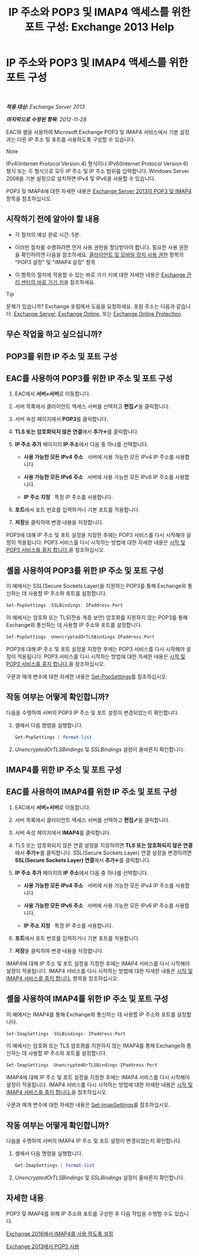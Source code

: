 ﻿---
title: 'IP 주소와 POP3 및 IMAP4 액세스를 위한 포트 구성: Exchange 2013 Help'
TOCTitle: IP 주소와 POP3 및 IMAP4 액세스를 위한 포트 구성
ms:assetid: 8292747b-6626-4d7f-ba73-1e17f5d99fa4
ms:mtpsurl: https://technet.microsoft.com/ko-kr/library/Bb123530(v=EXCHG.150)
ms:contentKeyID: 50556024
ms.date: 05/22/2018
mtps_version: v=EXCHG.150
ms.translationtype: MT
---

# IP 주소와 POP3 및 IMAP4 액세스를 위한 포트 구성

 

_**적용 대상:** Exchange Server 2013_

_**마지막으로 수정된 항목:** 2012-11-28_

EAC와 셸을 사용하여 Microsoft Exchange POP3 및 IMAP4 서비스에서 기본 설정과는 다른 IP 주소 및 포트를 사용하도록 구성할 수 있습니다.


> [!NOTE]
> IPv4(Internet Protocol Version 4) 형식이나 IPv6(Internet Protocol Version 6) 형식 또는 두 형식으로 모두 IP 주소 및 IP 주소 범위를 입력합니다. Windows Server 2008을 기본 설정으로 설치하면 IPv4 및 IPv6을 사용할 수 있습니다.



POP3 및 IMAP4에 대한 자세한 내용은 [Exchange Server 2013의 POP3 및 IMAP4](pop3-and-imap4-in-exchange-server-2013-exchange-2013-help.md) 항목을 참조하십시오.

## 시작하기 전에 알아야 할 내용

  - 각 절차의 예상 완료 시간: 5분.

  - 이러한 절차를 수행하려면 먼저 사용 권한을 할당받아야 합니다. 필요한 사용 권한을 확인하려면 다음을 참조하세요. [클라이언트 및 모바일 장치 사용 권한](clients-and-mobile-devices-permissions-exchange-2013-help.md) 항목의 "POP3 설정" 및 "IMAP4 설정" 항목

  - 이 항목의 절차에 적용할 수 있는 바로 가기 키에 대한 자세한 내용은 [Exchange 관리 센터의 바로 가기 키](keyboard-shortcuts-in-the-exchange-admin-center-exchange-online-protection-help.md)을 참조하세요.


> [!TIP]
> 문제가 있습니까? Exchange 포럼에서 도움을 요청하세요. 포럼 주소는 다음과 같습니다. <A href="https://go.microsoft.com/fwlink/p/?linkid=60612">Exchange Server</A>, <A href="https://go.microsoft.com/fwlink/p/?linkid=267542">Exchange Online</A>, 또는 <A href="https://go.microsoft.com/fwlink/p/?linkid=285351">Exchange Online Protection</A>.



## 무슨 작업을 하고 싶으십니까?

## POP3를 위한 IP 주소 및 포트 구성

## EAC를 사용하여 POP3를 위한 IP 주소 및 포트 구성

1.  EAC에서 **서버\>서버**로 이동합니다.

2.  서버 목록에서 클라이언트 액세스 서버를 선택하고 **편집**![편집 아이콘](images/JJ218640.6f53ccb2-1f13-4c02-bea0-30690e6ea71d(EXCHG.150).gif "편집 아이콘")을 클릭합니다.

3.  서버 속성 페이지에서 **POP3**를 클릭합니다.

4.  **TLS 또는 암호화되지 않은 연결**에서 **추가**![아이콘 추가](images/JJ218640.c1e75329-d6d7-4073-a27d-498590bbb558(EXCHG.150).gif "아이콘 추가")를 클릭합니다.

5.  **IP 주소 추가** 페이지의 **IP 주소**에서 다음 중 하나를 선택합니다.
    
      - **사용 가능한 모든 IPv4 주소**   서버에 사용 가능한 모든 IPv4 IP 주소를 사용합니다.
    
      - **사용 가능한 모든 IPv6 주소**   서버에 사용 가능한 모든 IPv6 IP 주소를 사용합니다.
    
      - **IP 주소 지정**   특정 IP 주소를 사용합니다.

6.  **포트**에서 포트 번호를 입력하거나 기본 포트를 적용합니다.

7.  **저장**을 클릭하여 변경 내용을 저장합니다.

POP3에 대해 IP 주소 및 포트 설정을 지정한 후에는 POP3 서비스를 다시 시작해야 설정이 적용됩니다. POP3 서비스를 다시 시작하는 방법에 대한 자세한 내용은 [시작 및 POP3 서비스를 중지 합니다.](start-and-stop-the-pop3-services-exchange-2013-help.md)을 참조하십시오.

## 셸을 사용하여 POP3를 위한 IP 주소 및 포트 구성

이 예에서는 SSL(Secure Sockets Layer)을 지원하는 POP3를 통해 Exchange와 통신하는 데 사용할 IP 주소와 포트를 설정합니다.

```powershell
Set-PopSettings -SSLBindings: IPaddress:Port
```

이 예에서는 암호화 또는 TLS(전송 계층 보안) 암호화를 지원하지 않는 POP3를 통해 Exchange와 통신하는 데 사용할 IP 주소와 포트를 설정합니다.

```powershell
Set-PopSettings -UnencryptedOrTLSBindings IPaddress:Port
```

POP3에 대해 IP 주소 및 포트 설정을 지정한 후에는 POP3 서비스를 다시 시작해야 설정이 적용됩니다. POP3 서비스를 다시 시작하는 방법에 대한 자세한 내용은 [시작 및 POP3 서비스를 중지 합니다.](start-and-stop-the-pop3-services-exchange-2013-help.md)을 참조하십시오.

구문과 매개 변수에 대한 자세한 내용은 [Set-PopSettings](https://technet.microsoft.com/ko-kr/library/aa997154\(v=exchg.150\))를 참조하십시오.

## 작동 여부는 어떻게 확인합니까?

다음을 수행하여 서버의 POP3 IP 주소 및 포트 설정이 변경되었는지 확인합니다.

1.  셸에서 다음 명령을 실행합니다.
    
    ```powershell
    Get-PopSettings | format-list
    ```

2.  *UnencryptedOrTLSBindings* 및 *SSLBindings* 설정이 올바른지 확인합니다.

## IMAP4를 위한 IP 주소 및 포트 구성

## EAC를 사용하여 IMAP4를 위한 IP 주소 및 포트 구성

1.  EAC에서 **서버\>서버**로 이동합니다.

2.  서버 목록에서 클라이언트 액세스 서버를 선택하고 **편집**![편집 아이콘](images/JJ218640.6f53ccb2-1f13-4c02-bea0-30690e6ea71d(EXCHG.150).gif "편집 아이콘")을 클릭합니다.

3.  서버 속성 페이지에서 **IMAP4**를 클릭합니다.

4.  TLS 또는 암호화되지 않은 연결 설정을 지정하려면 **TLS 또는 암호화되지 않은 연결**에서 **추가**![아이콘 추가](images/JJ218640.c1e75329-d6d7-4073-a27d-498590bbb558(EXCHG.150).gif "아이콘 추가")를 클릭합니다. SSL(Secure Sockets Layer) 연결 설정을 변경하려면 **SSL(Secure Sockets Layer) 연결**에서 **추가**![아이콘 추가](images/JJ218640.c1e75329-d6d7-4073-a27d-498590bbb558(EXCHG.150).gif "아이콘 추가")를 클릭합니다.

5.  **IP 주소 추가** 페이지의 **IP 주소**에서 다음 중 하나를 선택합니다.
    
      - **사용 가능한 모든 IPv4 주소**   서버에 사용 가능한 모든 IPv4 IP 주소를 사용합니다.
    
      - **사용 가능한 모든 IPv6 주소**   서버에 사용 가능한 모든 IPv6 IP 주소를 사용합니다.
    
      - **IP 주소 지정**   특정 IP 주소를 사용합니다.

6.  **포트**에서 포트 번호를 입력하거나 기본 포트를 적용합니다.

7.  **저장**을 클릭하여 변경 내용을 저장합니다.

IMAP4에 대해 IP 주소 및 포트 설정을 지정한 후에는 IMAP4 서비스를 다시 시작해야 설정이 적용됩니다. IMAP4 서비스를 다시 시작하는 방법에 대한 자세한 내용은 [시작 및 IMAP4 서비스를 중지 합니다.](start-and-stop-the-imap4-services-exchange-2013-help.md) 항목을 참조하십시오.

## 셸을 사용하여 IMAP4를 위한 IP 주소 및 포트 구성

이 예에서는 IMAP4를 통해 Exchange와 통신하는 데 사용할 IP 주소와 포트를 설정합니다.

```powershell
Set-ImapSettings -SSLBindings: IPaddress:Port
```

이 예에서는 암호화 또는 TLS 암호화를 지원하지 않는 IMAP4를 통해 Exchange와 통신하는 데 사용할 IP 주소와 포트를 설정합니다.

```powershell
Set-ImapSettings -UnencryptedOrTLSBindings IPaddress:Port
``` 

IMAP4에 대해 IP 주소 및 포트 설정을 지정한 후에는 IMAP4 서비스를 다시 시작해야 설정이 적용됩니다. IMAP4 서비스를 다시 시작하는 방법에 대한 자세한 내용은 [시작 및 IMAP4 서비스를 중지 합니다.](start-and-stop-the-imap4-services-exchange-2013-help.md)을 참조하십시오.

구문과 매개 변수에 대한 자세한 내용은 [Set-ImapSettings](https://technet.microsoft.com/ko-kr/library/aa998252\(v=exchg.150\))를 참조하십시오.

## 작동 여부는 어떻게 확인합니까?

다음을 수행하여 서버의 IMAP4 IP 주소 및 포트 설정이 변경되었는지 확인합니다.

1.  셸에서 다음 명령을 실행합니다.
    
    ```powershell
    Get-ImapSettings | format-list
    ```

2.  *UnencryptedOrTLSBindings* 및 *SSLBindings* 설정이 올바른지 확인합니다.

## 자세한 내용

POP3 및 IMAP4를 위해 IP 주소와 포트를 구성한 후 다음 작업을 수행할 수도 있습니다.

[Exchange 2016에서 IMAP4를 사용 하도록 설정](enable-imap4-in-exchange-2013-exchange-2013-help.md)

[Exchange 2013에서 POP3 사용](enable-pop3-in-exchange-2013-exchange-2013-help.md)

